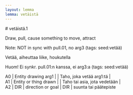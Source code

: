 ```yaml
---
layout: lemma
lemma: vetäistä
---
```


<div class="sense">
# <span class="sensename">vetäistä.1</span>

<span class="description">Draw, pull, cause something to move, attract</span>

Note: NOT in sync with pull.01, no arg3 (tags: seed:vetää)

<span class="description">Vetää, aiheuttaa liike, houkutella</span>

Huom! Ei synkr. pull.01:n kanssa, ei arg3:a (tags: seed:vetää)

A0 | Entity drawing arg1 |   | Taho, joka vetää arg1:tä |  
A1 | Entity or thing drawn |   | Taho tai asia, jota vedetään |  
A2 | DIR | direction or goal | DIR | suunta tai päätepiste

</div>

